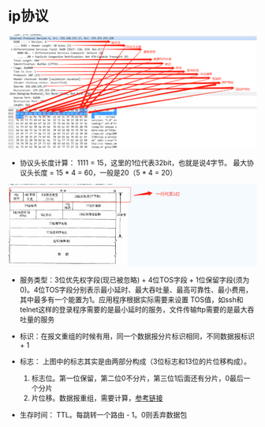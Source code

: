 # ip协议

![数据包](../img/1541667205(1).jpg)

* 协议头长度计算： 1111 = 15，这里的1位代表32bit，也就是说4字节。 最大协议头长度 = 15 * 4 = 60，一般是20（5 * 4 = 20）

![头部计算](../img/1541667548(1).jpg)

* 服务类型：3位优先权字段(现已被忽略) + 4位TOS字段 + 1位保留字段(须为0)。4位TOS字段分别表示最小延时、最大吞吐量、最高可靠性、最小费用，其中最多有一个能置为1。应用程序根据实际需要来设置 TOS值，如ssh和telnet这样的登录程序需要的是最小延时的服务，文件传输ftp需要的是最大吞吐量的服务

* 标识：在报文重组的时候有用，同一个数据报分片标识相同，不同数据报标识 + 1

* 标志： 上图中的标志其实是由两部分构成（3位标志和13位的片位移构成）。

    1. 标志位。第一位保留，第二位0不分片，第三位1后面还有分片，0最后一个分片
    2. 片位移。数据报重组，需要计算，[参考链接](https://blog.csdn.net/deramer1/article/details/73410019)

* 生存时间： TTL。每跳转一个路由 - 1。0则丢弃数据包